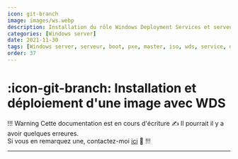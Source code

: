 ```yaml
---
icon: git-branch
image: images/ws.webp
description: Installation du rôle Windows Deployment Services et serveur de démarrage PXE.
categories: [Windows server]
date: 2021-11-30
tags: [Windows server, serveur, boot, pxe, master, iso, wds, service, deploiement]
order: 37
---
```


# :icon-git-branch: Installation et déploiement d'une image avec WDS


!!! Warning Cette documentation est en cours d'écriture :writing_hand:
Il pourrait il y a avoir quelques erreures.  
Si vous en remarquez une, contactez-moi [ici](mailto:contactit.yarka@slmail.me) :slightly_smiling_face:
!!!

---




















